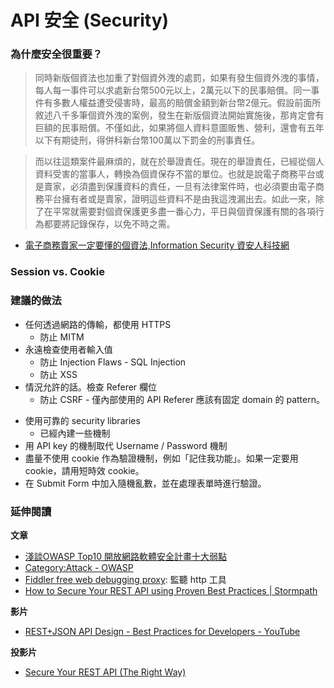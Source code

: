 # API 安全 (Security)

### 為什麼安全很重要？

> 同時新版個資法也加重了對個資外洩的處罰，如果有發生個資外洩的事情，每人每一事件可以求處新台幣500元以上，2萬元以下的民事賠償。同一事件有多數人權益遭受侵害時，最高的賠償金額到新台幣2億元。假設前面所敘述八千多筆個資外洩的案例，發生在新版個資法開始實施後，那肯定會有巨額的民事賠償。不僅如此，如果將個人資料意圖販售、營利，還會有五年以下有期徒刑，得併科新台幣100萬以下罰金的刑事責任。

> 而以往這類案件最麻煩的，就在於舉證責任。現在的舉證責任，已經從個人資料受害的當事人，轉換為個資保存不當的單位。也就是說電子商務平台或是賣家，必須盡到保護資料的責任，一旦有法律案件時，也必須要由電子商務平台擁有者或是賣家，證明這些資料不是由我這洩漏出去。如此一來，除了在平常就需要對個資保護更多盡一番心力，平日與個資保護有關的各項行為都要將記錄保存，以免不時之需。

<!--  10 萬會員 + 每人罰 1,000 = 1 億 -->

* [電子商務賣家一定要懂的個資法,Information Security 資安人科技網](http://www.informationsecurity.com.tw/article/article_detail.aspx?tv=&aid=6121&pages=2)

### Session vs. Cookie


### 建議的做法

* 任何透過網路的傳輸，都使用 HTTPS
  * 防止 MITM
* 永遠檢查使用者輸入值
  * 防止 Injection Flaws - SQL Injection
  * 防止 XSS
* 情況允許的話。檢查 Referer 欄位
  * 防止 CSRF - 僅內部使用的 API Referer 應該有固定 domain 的 pattern。
<!-- Auth every request + no sessions = no XSRF attacks -->
* 使用可靠的 security libraries
  * 已經內建一些機制
* 用 API key 的機制取代 Username / Password 機制
* 盡量不使用 cookie 作為驗證機制，例如「記住我功能」。如果一定要用 cookie，請用短時效 cookie。
* 在 Submit Form 中加入隨機亂數，並在處理表單時進行驗證。

### 延伸閱讀

**文章**

* [淺談OWASP Top10 開放網路軟體安全計畫十大弱點](http://www.gss.com.tw/index.php/focus/eis/59-eis48/290-owasp-top10)
* [Category:Attack - OWASP](https://www.owasp.org/index.php/Category:Attack)
* [Fiddler free web debugging proxy](http://www.telerik.com/fiddler): 監聽 http 工具
* [How to Secure Your REST API using Proven Best Practices | Stormpath](https://stormpath.com/blog/secure-your-rest-api-right-way)

**影片**

* [REST+JSON API Design - Best Practices for Developers - YouTube](https://www.youtube.com/watch?v=hdSrT4yjS1g)

**投影片**

* [Secure Your REST API (The Right Way)](https://www.slideshare.net/stormpath/secure-your-rest-api-the-right-way)

